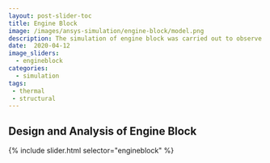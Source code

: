 ```yaml
---
layout: post-slider-toc
title: Engine Block
image: /images/ansys-simulation/engine-block/model.png
description: The simulation of engine block was carried out to observe variation in structural and thermal parameters after external loading.  
date:  2020-04-12
image_sliders:
  - engineblock
categories:
  - simulation 
tags:
 - thermal
 - structural
---
```


## Design and Analysis of Engine Block

{% include slider.html selector="engineblock" %}